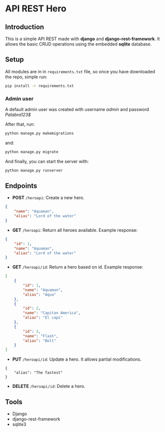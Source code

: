 # API REST Hero

## Introduction

This is a simple API REST made with **django** and **django-rest-framework**. It allows the basic CRUD operations using the embedded **sqlite** database.

## Setup

All modules are in in `requirements.txt` file, so once you have downloaded the repo, simple run:

```bash
pip install -r requirements.txt
```

### Admin user
A default admin user was created with username *admin* and password *Palabra123$*

After that, run:

```bash
python manage.py makemigrations
```

and:
```bash
python manage.py migrate
```

And finally, you can start the server with:

```bash
python manage.py runserver
```

## Endpoints

- **POST** `/heroapi`: Create a new hero.

```json
{
    "name": "Aquaman",
    "alias": "Lord of the water"
}
```

- **GET** `/heroapi`: Return all heroes available.
Example response:
```json
{
    "id": 1,
    "name": "Aquaman",
    "alias": "Lord of the water"
}
```

- **GET** `/heroapi/id`: Return a hero based on id.
Example response:
```json
[
    {
        "id": 1,
        "name": "Aquaman",
        "alias": "Aqua"
    },
    {
        "id": 2,
        "name": "Capitan America",
        "alias": "El capi"
    },
    {
        "id": 3,
        "name": "Flash",
        "alias": "Bolt"
    }
]
```

- **PUT** `/heroapi/id`: Update a hero. It allows partial modifications.
```
{
    "alias": "The fastest"
}
```

- **DELETE** `/heroapi/id`: Delete a hero.

## Tools


- Django
- django-rest-framework
- sqlite3